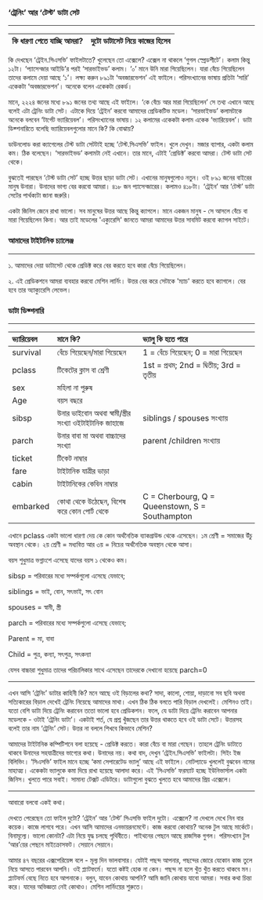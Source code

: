 ### ‘ট্রেনিং’ আর ‘টেস্ট’ ডাটা সেট

---

| কি ধারণা পেতে যাচ্ছি আমরা? | দুটো ডাটাসেট নিয়ে কাজের হিসেব |
| :--- | :--- |


কি দেখছেন ‘ট্রেইন.সিএসভি’ ফাইলটাতে? খুলেছেন তো এক্সেলে? এক্সেল না থাকলে ‘গুগল স্প্রেডশীটে’। কলাম কিন্তু ১২টা। ‘প্যাসেন্জার আইডি’র পরই ‘সারভাইভড’ কলাম। ‘০’ মানে উনি মারা গিয়েছিলেন। যারা বেঁচে গিয়েছিলেন তাদের কলামে দেয়া আছে ‘১’। লক্ষ্য করুন ৮৯১টা ‘অবজারভেশন’ এই ফাইলে। পরিসংখ্যানের ভাষায় প্রতিটা ‘সারি’ একেকটা ‘অবজারভেশন’। অনেকে বলেন একেকটা রেকর্ড।

মানে, ২২২৪ জনের মধ্যে ৮৯১ জনের তথ্য আছে এই ফাইলে। ‘কে বেঁচে আর মারা গিয়েছিলেন’ সে তথ্য এখানে আছে বলেই এটা ট্রেনিং ডাটা সেট। এটাকে দিয়ে ‘ট্রেইন’ করবো আমাদের প্রেডিকটিভ মডেল। ‘সারভাইভড’ কলামটাকে অনেকে বলবেন ‘টার্গেট ভ্যারিয়েবল’। পরিসংখ্যানের ভাষায়। ১২ কলামের একেকটা কলাম একেক ‘ভ্যারিয়েবল’। ডাটা ডিক্শনারিতে বলেছি ভ্যারিয়েবলগুলোর মানে কি? কি বোঝায়?

ডাউনলোড করা ক্যাগেলের টেস্ট ডাটা সেটটাই হচ্ছে ‘টেস্ট.সিএসভি’ ফাইল। খুলে দেখুন। মজার ব্যাপার, একটা কলাম কম। ঠিক বলেছেন। ‘সারভাইভড’ কলামটা নেই এখানে। তার মানে, এটাই ‘প্রেডিক্ট’ করবো আমরা। টেস্ট ডাটা সেট থেকে।

বুঝতেই পারছেন ‘টেস্ট ডাটা সেট’ হচ্ছে উত্তর ছাড়া ডাটা সেট। এখানের মানুষগুলোও নতুন। ওই ৮৯১ জনের বাইরের মানুষ উনারা। উনাদের ভাগ্য বের করবো আমরা। ৪১৮ জন প্যাসেন্জারের। কলামও ৪১৮টা। ‘ট্রেইন’ আর ‘টেস্ট’ ডাটা সেটের পার্থক্যটা জানা জরুরি।

একটা জিনিস জেনে রাখা ভালো। সব মানুষের উত্তর আছে কিন্তু ক্যাগলে। মানে একজন মানুষ - সে আসলে বেঁচে বা মারা গিয়েছিলেন কিনা। আর তাই মডেলের 'এক্যুরেসি' জানতে আমরা আমাদের উত্তর সাবমিট করবো ক্যাগল সাইটে।

### আমাদের টাইটানিক চ্যালেঞ্জ

---

১. আমাদের দেয়া ডাটাসেট থেকে প্রেডিক্ট করে বের করতে হবে কারা বেঁচে গিয়েছিলেন।  

২. এই প্রেডিকশনে আমরা ব্যবহার করবো মেশিন লার্নিং। উত্তর বের করে সেটাকে 'ম্যাচ' করতে হবে ক্যাগলে। বের হবে তার অ্যাক্যুরেসি লেভেল।

### ডাটা ডিক্শনারি

---

| ভ্যারিয়েবল | মানে কি? | ভ্যালু কি হতে পারে |
| :--- | :--- | :--- |
| survival | বেঁচে গিয়েছেন/মারা গিয়েছেন | 1 = বেঁচে গিয়েছেন; 0 = মারা গিয়েছেন |
| pclass | টিকেটের ক্লাস বা শ্রেণী | 1st = প্রথম; 2nd = দ্বিতীয়; 3rd = তৃতীয় |
| sex | মহিলা না পুরুষ |  |
| Age | বয়স বছরে |  |
| sibsp | উনার ভাইবোন অথবা স্বামী/স্ত্রীর সংখ্যা ওইটাইটানিক জাহাজে | siblings / spouses সংখ্যায় |
| parch | উনার বাবা মা অথবা বাচ্চাদের সংখ্যা | parent /children সংখ্যায় |
| ticket | টিকেট নাম্বার |  |
| fare | টাইটানিক যাত্রীর ভাড়া |  |
| cabin | টাইটানিকের কেবিন নাম্বার |  |
| embarked | কোথা থেকে উঠেছেন, বিশেষ করে কোন পোর্ট থেকে | C = Cherbourg, Q = Queenstown, S = Southampton |

এখানে pclass একটা ভালো ধারণা দেয় কে কোন অর্থনৈতিক ব্যাকগ্রাউন্ড থেকে এসেছেন। ১ম শ্রেণী = সমাজের উঁচু অবস্থান থেকে। ২য় শ্রেণী = মধ্যবিত্ত আর ৩য় = নিচের অর্থনৈতিক অবস্থান থেকে আসা।

বয়স শুধুমাত্র ভগ্নাংশে এসেছে যাদের বয়স ১ থেকেও কম।

sibsp = পরিবারের মধ্যে সম্পর্কগুলো এসেছে যেভাবে;

siblings = ভাই, বোন, সৎভাই, সৎ বোন

spouses = স্বামী, স্ত্রী

parch = পরিবারের মধ্যে সম্পর্কগুলো এসেছে যেভাবে;

Parent = মা, বাবা

Child = পুত্র, কন্যা, সৎপুত্র, সৎকন্যা

যেসব বাচ্চারা শুধুমাত্র তাদের পরিচালিকার সাথে এসেছেন তাদেরকে দেখানো হয়েছে parch=0

---

এখন আসি ‘ট্রেনিং’ ডাটার কাহিনী কি? মনে আছে ওই বিড়ালের কথা? সাদা, কালো, শোয়া, দাড়ানো সব ছবি অথবা সত্যিকারের বিড়াল দেখেই ট্রেনিং নিয়েছে আমাদের মাথা। এখন ঠিক ঠিক বলতে পারি বিড়াল দেখলেই। মেশিনও তাই। যতো বেশি ডাটা দিয়ে ট্রেনিং করাবেন ততো ভালো হবে প্রেডিকশন। ফলে, যে ডাটা দিয়ে ট্রেনিং করাবেন আপনার মডেলকে - ওটাই ‘ট্রেনিং ডাটা’। একটাই শর্ত, যে প্রশ্ন খুঁজছেন তার উত্তর থাকতে হবে ওই ডাটা সেটে। উত্তরসহ বলেই তার নাম ‘ট্রেনিং’ সেট। উত্তর না বললে শিখবে কিভাবে মেশিন?

আমাদের টাইটানিক কম্পিটিশনে বলা হয়েছে - প্রেডিক্ট করতে। কারা বেঁচে বা মারা গেছেন। তাহলে ট্রেনিং ডাটাতে থাকবে উনাদের সহযাত্রীদের ভাগ্যের কথা। উনাদের নয়। কথা বাদ, দেখুন ‘ট্রেইন.সিএসভি’ ফাইলটা। সিইং ইজ বিলিভিং। ‘সিএসভি’ ফাইল মানে হচ্ছে ‘কমা সেপারেটেড ভ্যালু’ আছে এই ফাইলে। নোটপ্যাডে খুললেই বুঝবেন নামের মাহাত্ম্য। একেকটা ভ্যালুকে কমা দিয়ে রাখা হয়েছে আলাদা করে। এই ‘সিএসভি’ ফরম্যাট হচ্ছে ইউনিভার্সাল একটা জিনিস। খুলতে পারে সবাই। সামান্য টেক্সট এডিটরে। ডাটাগুলো বুঝতে খুলতে হবে আমাদের প্রিয় এক্সেলে।

---

আবারো বলবো একই কথা।

দেখতে পেরেছেন তো ফাইল দুটো? ‘ট্রেইন’ আর ‘টেস্ট’ সিএসভি ফাইল দুটো। এক্সেলে? না দেখলে দেখে নিন বার কয়েক। কাজে লাগবে পরে। এখন আসি আমাদের এনভায়রনমেন্টে। কাজ করবো কোথায়? অনেক টুল আছে মার্কেটে। বিনামূল্যে। ভালো কোনটা? এটা নিয়ে যুদ্ধ চলছে পৃথিবীতে। পাইথনের পেছনে আছে রাজসিক গুগল। পরিসংখ্যান টুল ‘আর’য়ের পেছনে মাইক্রোসফট। সেয়ানে সেয়ানে।

আমার ৪৭ বছরের এক্সপেরিয়েন্স বলে - মূল্য দিন ভালবাসার। যেটাই পছন্দ আপনার, পছন্দের জোরে যেকোন কাজ তুলে নিয়ে আসতে পারবেন আপনি। ওই প্ল্যাটফর্মে। যতো কষ্টই হোক না কেন। পছন্দ না হলে খুঁত খুঁত করতে থাকবে মন। প্ল্যাটফর্ম বেছে নিতে হবে আপনাকে। বলুন, যাবেন কোথায় আপনি? আমি জানি কোথায় যাবো আমরা। সবার কথা চিন্তা করে। যাদের অভিজ্ঞতা নেই কোথাও। মেশিন লার্নিংয়ের শুরুতে।

